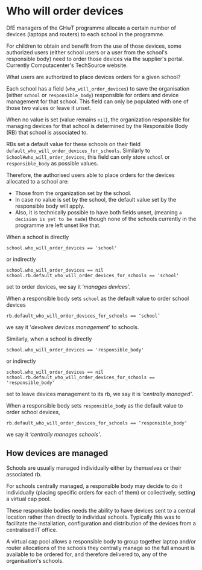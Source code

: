 # Who will order devices

DfE managers of the GHwT programme allocate a certain number of devices (laptops and routers) to each school in the programme.

For children to obtain and benefit from the use of those devices, some authorized users (either school users or a user from the school's responsible body) need to order those devices via the supplier's portal.
Currently Computacenter's TechSource website.

What users are authorized to place devices orders for a given school?

Each school has a field (`who_will_order_devices`) to save the organisation (either `school` or `responsible_body`) responsible for orders and device management for that school.
This field can only be populated with one of those two values or leave it unset. 

When no value is set (value remains `nil`), the organization responsible for managing devices for that school is determined by the Responsible Body (RB) that school is associated to.

RBs set a default value for these schools on their field `default_who_will_order_devices_for_schools`. Similarly to `School#who_will_order_devices`, this field can only store `school` or `responsible_body` as possible values.

Therefore, the authorised users able to place orders for the devices allocated to a school are:

- Those from the organization set by the school.
- In case no value is set by the school, the default value set by the responsible body will apply.
- Also, it is technically possible to have both fields unset, (meaning `a decision is yet to be made`) though none of the schools currently in the programme are left unset like that.

When a school is directly 
```
school.who_will_order_devices == 'school'
```

or indirectly 

```
school.who_will_order_devices == nil
school.rb.default_who_will_order_devices_for_schools == 'school'
```

set to order devices, we say it ‘_manages devices_’.

When a responsible body sets `school` as the default value to order school devices

```
rb.default_who_will_order_devices_for_schools == ‘school’
```
we say it '_devolves devices management_' to schools.


Similarly, when a school is directly
```
school.who_will_order_devices == 'responsible_body'
```

or indirectly

```
school.who_will_order_devices == nil
school.rb.default_who_will_order_devices_for_schools == 'responsible_body'
```

set to leave devices management to its rb, we say it is _‘centrally managed’_.

When a responsible body sets `responsible_body` as the default value to order school devices, 

```
rb.default_who_will_order_devices_for_schools == ‘responsible_body’
```
we say it _‘centrally manages schools’_.


## How devices are managed
Schools are usually managed individually either by themselves or their associated rb.

For schools centrally managed, a responsible body may decide to do it individually (placing specific orders for each of them) or collectively, setting a virtual cap pool.

These responsible bodies needs the ability to have devices sent to a central location rather than directly to individual schools. Typically this was to facilitate the installation, configuration and distribution of the devices from a centralised IT office.

A virtual cap pool allows a responsible body to group together laptop and/or router allocations of the schools they centrally manage so the full amount is available to be ordered for, and therefore delivered to, any of the organisation's schools.
